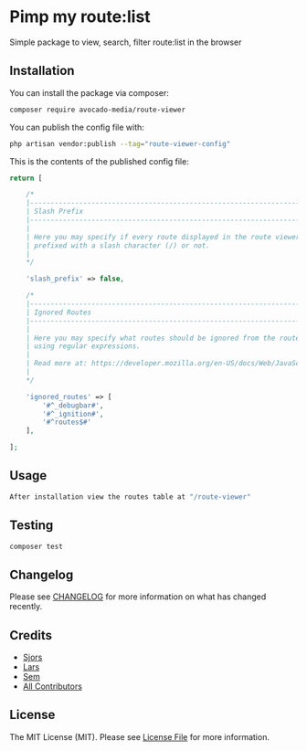 # Pimp my route:list

Simple package to view, search, filter route:list in the browser

## Installation

You can install the package via composer:

```bash
composer require avocado-media/route-viewer
```

You can publish the config file with:

```bash
php artisan vendor:publish --tag="route-viewer-config"
```

This is the contents of the published config file:

```php
return [

    /*
    |--------------------------------------------------------------------------
    | Slash Prefix
    |--------------------------------------------------------------------------
    |
    | Here you may specify if every route displayed in the route viewer should be
    | prefixed with a slash character (/) or not.
    |
    */

    'slash_prefix' => false,

    /*
    |--------------------------------------------------------------------------
    | Ignored Routes
    |--------------------------------------------------------------------------
    |
    | Here you may specify what routes should be ignored from the route list by
    | using regular expressions.
    |
    | Read more at: https://developer.mozilla.org/en-US/docs/Web/JavaScript/Guide/Regular_Expressions/Cheatsheet
    |
    */

    'ignored_routes' => [
        '#^_debugbar#',
        '#^_ignition#',
        '#^routes$#'
    ],

];
```

## Usage

```php
After installation view the routes table at "/route-viewer"  
```

## Testing

```bash
composer test
```

## Changelog

Please see [CHANGELOG](CHANGELOG.md) for more information on what has changed recently.

## Credits

- [Sjors](https://github.com/orgs/avocado-media/people/devsjors)
- [Lars](https://github.com/orgs/avocado-media/people/larstw98)
- [Sem](https://github.com/orgs/avocado-media/people/semammerlaan)
- [All Contributors](../../contributors)

## License

The MIT License (MIT). Please see [License File](LICENSE.md) for more information.
